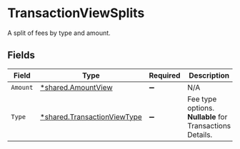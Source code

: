 # TransactionViewSplits

A split of fees by type and amount.


## Fields

| Field                                                                            | Type                                                                             | Required                                                                         | Description                                                                      | Example                                                                          |
| -------------------------------------------------------------------------------- | -------------------------------------------------------------------------------- | -------------------------------------------------------------------------------- | -------------------------------------------------------------------------------- | -------------------------------------------------------------------------------- |
| `Amount`                                                                         | [*shared.AmountView](../../../pkg/models/shared/amountview.md)                   | :heavy_minus_sign:                                                               | N/A                                                                              |                                                                                  |
| `Type`                                                                           | [*shared.TransactionViewType](../../../pkg/models/shared/transactionviewtype.md) | :heavy_minus_sign:                                                               | Fee type options. **Nullable** for Transactions Details.<br/>                    | processing_fee                                                                   |
